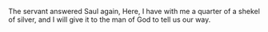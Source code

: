 The servant answered Saul again, Here, I have with me a quarter of a shekel of silver, and I will give it to the man of God to tell us our way.
